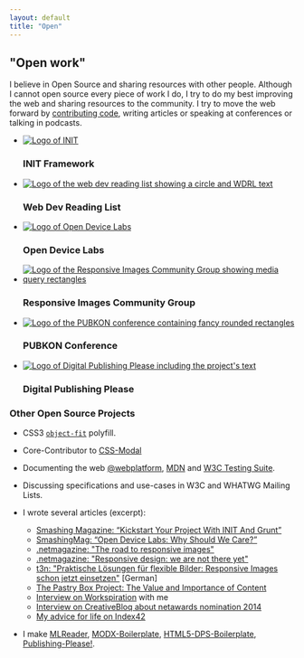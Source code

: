 ```yaml
---
layout: default
title: "Open"
---
```


## "Open work"

I believe in Open Source and sharing resources with other people. Although I cannot open source every piece of work I do, I try to do my best improving the web and sharing resources to the community. I try to move the web forward by [contributing code](http://github.com/anselmh/), writing articles or speaking at conferences or talking in podcasts.

<section class="involvement">
	<ul>
		<li>
			<a href="http://use-init.com/"><img src="http://img.anselmhannemann.netdna-cdn.com/img/work/init.svg" alt="Logo of INIT"></a>
			<h3>INIT Framework</h3>
		</li>
		<li>
			<a href="http://wdrl.info/"><img src="http://img.anselmhannemann.netdna-cdn.com/img/work/wdrl-logo.svg" alt="Logo of the web dev reading list showing a circle and WDRL text"></a>
			<h3>Web Dev Reading List</h3>
		</li>
		<li>
			<a href="http://opendevicelab.com/"><img src="http://img.anselmhannemann.netdna-cdn.com/img/work/odl-logo.svg" alt="Logo of Open Device Labs"></a>
			<h3>Open Device Labs</h3>
		</li>
		<li>
			<a href="http://responsiveimages.org/"><img src="http://img.anselmhannemann.netdna-cdn.com/img/work/ricg-icon--red.svg" alt="Logo of the Responsive Images Community Group showing media query rectangles"></a>
			<h3>Responsive Images Community Group</h3>
		</li>
		<li>
			<a href="http://pubkon.eu/"><img src="http://img.anselmhannemann.netdna-cdn.com/img/work/PUBKON_13.svg" alt="Logo of the PUBKON conference containing fancy rounded rectangles"></a>
			<h3>PUBKON Conference</h3>
		</li>
		<li>
			<a href="http://publishing-please.com/"><img src="http://img.anselmhannemann.netdna-cdn.com/img/work/digital-publishing-please.svg" alt="Logo of Digital Publishing Please including the project's text"></a>
			<h3>Digital Publishing Please</h3>
		</li>
	</ul>
</section>

### Other Open Source Projects

- CSS3 [`object-fit`](https://github.com/anselmh/object-fit) polyfill.

- Core-Contributor to [CSS-Modal](http://drublic.github.io/css-modal)

- Documenting the web [@webplatform](http://docs.webplatform.org/wiki/User:Anselm), [MDN](https://developer.mozilla.org/en-US/profiles/anselmh) and [W3C Testing Suite](http://test.csswg.org/).

- Discussing specifications and use-cases in W3C and WHATWG Mailing Lists.

- I wrote several articles (excerpt):
	- [Smashing Magazine: “Kickstart Your Project With INIT And Grunt”](http://mcoding.smashingmagazine.com/2014/02/20/kickstart-your-project-with-init-and-grunt/)
	- [SmashingMag: “Open Device Labs: Why Should We Care?”](http://www.smashingmagazine.com/2013/05/28/open-device-labs-why-should-we-care/)
	- [.netmagazine: "The road to responsive images"](http://www.netmagazine.com/features/road-responsive-images)
	- [.netmagazine: "Responsive design: we are not there yet"](http://www.netmagazine.com/features/responsive-design-we-are-not-there-yet)
	- [t3n: "Praktische Lösungen für flexible Bilder: Responsive Images schon jetzt einsetzen"](http://t3n.de/magazin/praktische-losungen-flexible-bilder-responsive-images-232734/) [German]
	- [The Pastry Box Project: The Value and Importance of Content](http://the-pastry-box-project.net/anselm-hannemann/2013-october-3/)
	- [Interview on Workspiration](http://workspiration.org/anselm-hannemann) with me
	- [Interview on CreativeBloq about netawards nomination 2014](http://www.creativebloq.com/web-design/anselm-hannemann-21410694)
	- [My advice for life on Index42](http://indexfortytwo.com/answer/62)
- I make [MLReader](https://chrome.google.com/webstore/detail/webstandards-mailing-list/kapkofkiggcefopeamfcpkkgfjjhmamf), [MODX-Boilerplate](https://github.com/anselmh/modx-boilerplate), [HTML5-DPS-Boilerplate](https://github.com/anselmh/HTML5-DPS-Boilerplate), [Publishing-Please!](http://publishing-please.com/).
